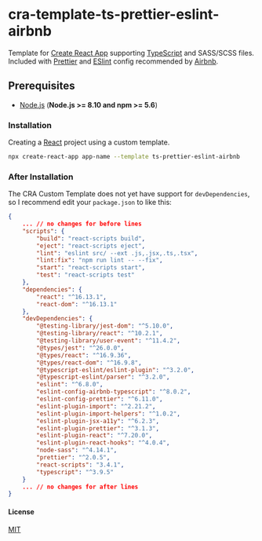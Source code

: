 # cra-template-ts-prettier-eslint-airbnb

Template for [Create React App](https://create-react-app.dev) supporting [TypeScript](https://www.typescriptlang.org) and SASS/SCSS files. Included with [Prettier](https://prettier.io) and [ESlint](https://eslint.org/) config recommended by [Airbnb](https://github.com/airbnb/javascript).

## Prerequisites

- [Node.js](https://nodejs.org) (**Node.js >= 8.10 and npm >= 5.6**)

### Installation

Creating a [React](https://reactjs.org) project using a custom template.

```sh
npx create-react-app app-name --template ts-prettier-eslint-airbnb
```

### After Installation

The CRA Custom Template does not yet have support for `devDependencies`, so I recommend edit your `package.json` to like this:

```json
{
    ... // no changes for before lines
    "scripts": {
        "build": "react-scripts build",
        "eject": "react-scripts eject",
        "lint": "eslint src/ --ext .js,.jsx,.ts,.tsx",
        "lint:fix": "npm run lint -- --fix",
        "start": "react-scripts start",
        "test": "react-scripts test"
    },
    "dependencies": {
        "react": "^16.13.1",
        "react-dom": "^16.13.1"
    },
    "devDependencies": {
        "@testing-library/jest-dom": "^5.10.0",
        "@testing-library/react": "^10.2.1",
        "@testing-library/user-event": "^11.4.2",
        "@types/jest": "^26.0.0",
        "@types/react": "^16.9.36",
        "@types/react-dom": "^16.9.8",
        "@typescript-eslint/eslint-plugin": "^3.2.0",
        "@typescript-eslint/parser": "^3.2.0",
        "eslint": "^6.8.0",
        "eslint-config-airbnb-typescript": "^8.0.2",
        "eslint-config-prettier": "^6.11.0",
        "eslint-plugin-import": "^2.21.2",
        "eslint-plugin-import-helpers": "^1.0.2",
        "eslint-plugin-jsx-a11y": "^6.2.3",
        "eslint-plugin-prettier": "^3.1.3",
        "eslint-plugin-react": "^7.20.0",
        "eslint-plugin-react-hooks": "^4.0.4",
        "node-sass": "^4.14.1",
        "prettier": "^2.0.5",
        "react-scripts": "3.4.1",
        "typescript": "^3.9.5"
    }
    ... // no changes for after lines
}
````

#### License

[MIT](https://choosealicense.com/licenses/mit)

